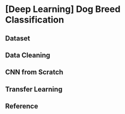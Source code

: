 # [Deep Learning] Dog Breed Classification

## Dataset

## Data Cleaning

## CNN from Scratch

## Transfer Learning

## Reference
